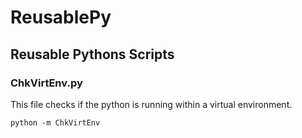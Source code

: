 # ReusablePy
## Reusable Pythons Scripts

### ChkVirtEnv.py
This file checks if the python is running within a virtual environment.

`python -m ChkVirtEnv`

